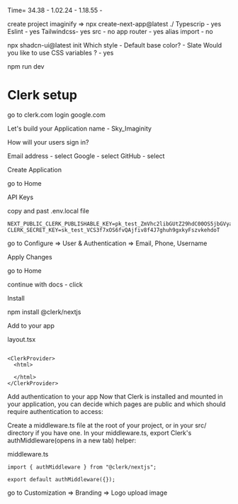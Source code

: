 Time= 34.38 - 1.02.24 - 1.18.55 -

create project
imaginify =>
npx create-next-app@latest ./
Typescrip - yes
Eslint - yes
Tailwindcss- yes
src - no
app router - yes
alias import - no

npx shadcn-ui@latest init
Which style - Default
base color? - Slate
Would you like to use CSS variables ? - yes

npm run dev

# Clerk setup

go to clerk.com
login google.com

Let's build your <SignIn>
Application name - Sky_Imaginity

How will your users sign in?

Email address - select
Google - select
GitHub - select

Create Application

go to Home

API Keys

copy and past .env.local file

```
NEXT_PUBLIC_CLERK_PUBLISHABLE_KEY=pk_test_ZmVhc2libGUtZ29hdC00OS5jbGVyay5hY2NvdW50cy5kZXYk
CLERK_SECRET_KEY=sk_test_VCS3f7xOS6fvQAjfiv8f4J7ghuh9gxkyFszvkehdoT
```

go to Configure =>
User & Authentication =>
Email, Phone, Username

Apply Changes

go to Home

continue with docs - click

Install

npm install @clerk/nextjs

Add <ClerkProvider> to your app

layout.tsx

```import { ClerkProvider } from "@clerk/nextjs";

<ClerkProvider>
  <html>

  </html>
</ClerkProvider>

```

Add authentication to your app
Now that Clerk is installed and mounted in your application, you can decide which pages are public and which should require authentication to access:

Create a middleware.ts file at the root of your project, or in your src/ directory if you have one.
In your middleware.ts, export Clerk's authMiddleware(opens in a new tab) helper:

middleware.ts

```
import { authMiddleware } from "@clerk/nextjs";

export default authMiddleware({});

```

go to Customization =>
Branding =>
Logo
upload image
